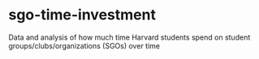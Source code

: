 # sgo-time-investment
Data and analysis of how much time Harvard students spend on student groups/clubs/organizations (SGOs) over time
